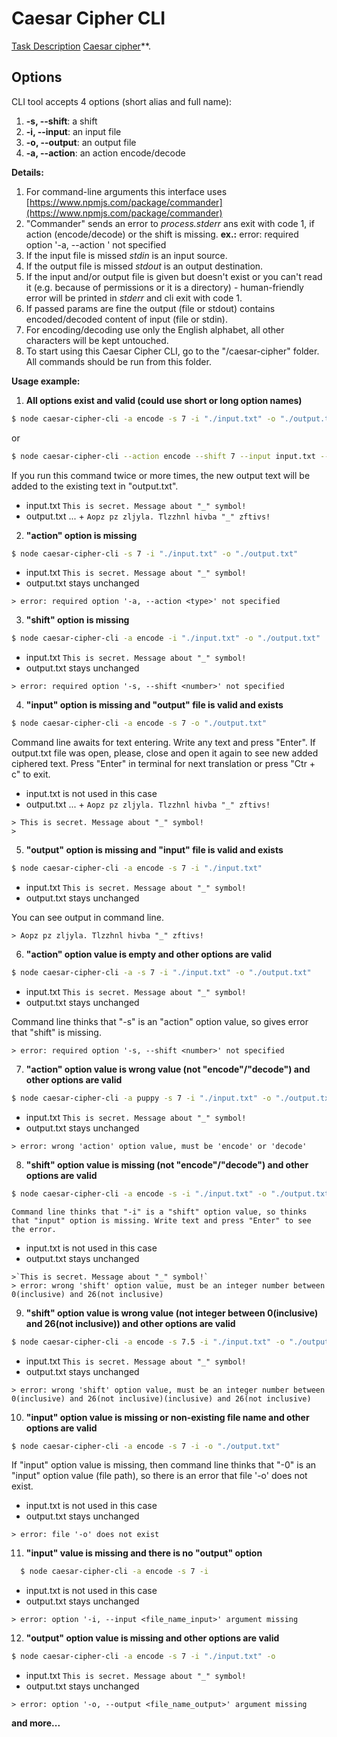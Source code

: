 # Caesar Cipher CLI

[ Task Description](https://github.com/rolling-scopes-school/nodejs-course-template/blob/master/TASKS.md#task-1-caesar-cipher-cli-tool)
[Caesar cipher](https://en.wikipedia.org/wiki/Caesar_cipher)\*\*.

## Options

CLI tool accepts 4 options (short alias and full name):

1.  **-s, --shift**: a shift
2.  **-i, --input**: an input file
3.  **-o, --output**: an output file
4.  **-a, --action**: an action encode/decode

**Details:**

1. For command-line arguments this interface uses
   [https://www.npmjs.com/package/commander](https://www.npmjs.com/package/commander)
2. "Commander" sends an error to _process.stderr_ ans exit with code 1, if action (encode/decode) or the shift is
   missing. **ex.:** error: required option '-a, --action <type>' not specified
3. If the input file is missed _stdin_ is an input source.
4. If the output file is missed _stdout_ is an output destination.
5. If the input and/or output file is given but doesn't exist or you can't read it (e.g. because of permissions or it is
   a directory) - human-friendly error will be printed in _stderr_ and cli exit with code 1.
6. If passed params are fine the output (file or stdout) contains encoded/decoded content of input (file or stdin).
7. For encoding/decoding use only the English alphabet, all other characters will be kept untouched.
8. To start using this Caesar Cipher CLI, go to the "/caesar-cipher" folder. All commands should be run from this
   folder.

**Usage example:**

1. **All options exist and valid (could use short or long option names)**
  ```bash
  $ node caesar-cipher-cli -a encode -s 7 -i "./input.txt" -o "./output.txt"
  ```
  or
  ```bash
  $ node caesar-cipher-cli --action encode --shift 7 --input input.txt --output output.txt
  ```
  If you run this command twice or more times, the new output text will be added to the existing text in "output.txt".

  - input.txt `This is secret. Message about "_" symbol!`
  - output.txt ... + `Aopz pz zljyla. Tlzzhnl hivba "_" zftivs!`

2. **"action" option is missing**
  ```bash
  $ node caesar-cipher-cli -s 7 -i "./input.txt" -o "./output.txt"
  ```

  - input.txt `This is secret. Message about "_" symbol!`
  - output.txt stays unchanged

  ```
  > error: required option '-a, --action <type>' not specified
  ```

3. **"shift" option is missing**
  ```bash
  $ node caesar-cipher-cli -a encode -i "./input.txt" -o "./output.txt"
  ```

  - input.txt `This is secret. Message about "_" symbol!`
  - output.txt stays unchanged

  ```
  > error: required option '-s, --shift <number>' not specified
  ```

4. **"input" option is missing and "output" file is valid and exists**
  ```bash
  $ node caesar-cipher-cli -a encode -s 7 -o "./output.txt"
  ```
  Command line awaits for text entering. Write any text and press "Enter". If output.txt file was open, please, close and open it again to see new added ciphered text. Press "Enter" in terminal for next translation or press "Ctr + c" to exit.

  - input.txt is not used in this case
  - output.txt ... + `Aopz pz zljyla. Tlzzhnl hivba "_" zftivs!`

  ```
  > This is secret. Message about "_" symbol!
  >
  ```

5. **"output" option is missing and "input" file is valid and exists**
  ```bash
  $ node caesar-cipher-cli -a encode -s 7 -i "./input.txt"
  ```

  - input.txt `This is secret. Message about "_" symbol!`
  - output.txt stays unchanged

  You can see output in command line.

  ```
  > Aopz pz zljyla. Tlzzhnl hivba "_" zftivs!

  ```

6. **"action" option value is empty and other options are valid**
  ```bash
  $ node caesar-cipher-cli -a -s 7 -i "./input.txt" -o "./output.txt"
  ```

  - input.txt `This is secret. Message about "_" symbol!`
  - output.txt stays unchanged

  Command line thinks that "-s" is an "action" option value, so gives error that "shift" is missing.

  ```
  > error: required option '-s, --shift <number>' not specified
  ```

7. **"action" option value is wrong value (not "encode"/"decode") and other options are valid**

  ```bash
  $ node caesar-cipher-cli -a puppy -s 7 -i "./input.txt" -o "./output.txt"
  ```
  - input.txt `This is secret. Message about "_" symbol!`
  - output.txt stays unchanged

  ```
  > error: wrong 'action' option value, must be 'encode' or 'decode'
  ```

8. **"shift" option value is missing (not "encode"/"decode") and other options are valid**
  ```bash
  $ node caesar-cipher-cli -a encode -s -i "./input.txt" -o "./output.txt"
  ```

    Command line thinks that "-i" is a "shift" option value, so thinks that "input" option is missing. Write text and press "Enter" to see the error.

  - input.txt is not used in this case
  - output.txt stays unchanged

  ```
  >`This is secret. Message about "_" symbol!`
  > error: wrong 'shift' option value, must be an integer number between 0(inclusive) and 26(not inclusive)
  ```

9. **"shift" option value is wrong value (not integer between 0(inclusive) and 26(not inclusive)) and other options are valid**
  ```bash
  $ node caesar-cipher-cli -a encode -s 7.5 -i "./input.txt" -o "./output.txt"
  ```
  - input.txt `This is secret. Message about "_" symbol!`
  - output.txt stays unchanged

  ```
  > error: wrong 'shift' option value, must be an integer number between 0(inclusive) and 26(not inclusive)(inclusive) and 26(not inclusive)
  ```

10. **"input" option value is missing or non-existing file name and other options are valid**
  ```bash
  $ node caesar-cipher-cli -a encode -s 7 -i -o "./output.txt"
  ```

  If "input" option value is missing, then command line thinks that "-0" is an "input" option value (file path), so there is an error that file '-o' does not exist.

  - input.txt is not used in this case
  - output.txt stays unchanged

  ```
  > error: file '-o' does not exist
  ```

11. **"input" value is missing and there is no "output" option**
  ```bash
    $ node caesar-cipher-cli -a encode -s 7 -i
  ```

  - input.txt is not used in this case
  - output.txt stays unchanged

  ```
  > error: option '-i, --input <file_name_input>' argument missing
  ```

12. **"output" option value is missing and other options are valid**
  ```bash
  $ node caesar-cipher-cli -a encode -s 7 -i "./input.txt" -o
  ```

  - input.txt `This is secret. Message about "_" symbol!`
  - output.txt stays unchanged

  ```
  > error: option '-o, --output <file_name_output>' argument missing
  ```

**and more...**